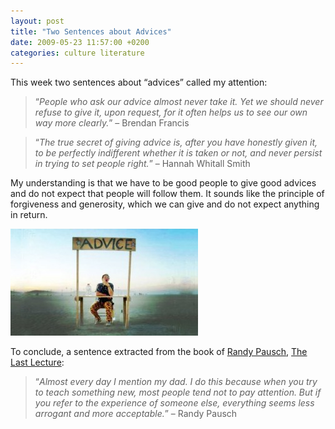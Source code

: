 ```yaml
---
layout: post
title: "Two Sentences about Advices"
date: 2009-05-23 11:57:00 +0200
categories: culture literature
---
```


This week two sentences about “advices” called my attention:

> “_People who ask our advice almost never take it. Yet we should never refuse to give it, upon request, for it often helps us to see our own way more clearly._” – Brendan Francis


> “_The true secret of giving advice is, after you have honestly given it, to be perfectly indifferent whether it is taken or not, and never persist in trying to set people right._” – Hannah Whitall Smith


My understanding is that we have to be good people to give good advices and do not expect that people will follow them. It sounds like the principle of forgiveness and generosity, which we can give and do not expect anything in return.

![advice_mod-300x171.jpg](/images/posts/advice_mod-300x171.jpg)

To conclude, a sentence extracted from the book of [Randy Pausch](http://download.srv.cs.cmu.edu/~pausch/), [The Last Lecture](http://www.thelastlecture.com/):

> “_Almost every day I mention my dad. I do this because when you try to teach something new, most people tend not to pay attention. But if you refer to the experience of someone else, everything seems less arrogant and more acceptable._” – Randy Pausch
